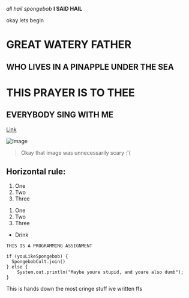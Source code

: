*all hail spongebob*
**I SAID HAIL**

okay lets begin

# GREAT WATERY FATHER
## WHO LIVES IN A PINAPPLE UNDER THE SEA
# THIS PRAYER IS TO THEE
## EVERYBODY SING WITH ME

[Link](https://spongebob.fandom.com/)

![Image](https://i.ytimg.com/vi/0cW856bkLS0/maxresdefault.jpg)

> Okay that image was unnecessarily scary :'(

Horizontal rule:
---

1. One
2. Two
3. Three

1) One
2) Two
3) Three

* Drink

`THIS IS A PROGRAMMING ASSIGNMENT`

```
if (youLikeSpongebob) {
  SpongebobCult.join()
} else {
    System.out.println("Maybe youre stupid, and youre also dumb");
}
```

This is hands down the most cringe stuff ive written ffs
